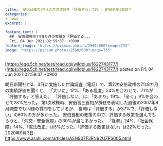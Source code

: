```yaml
---
title:  安倍政権の7年8カ月の実績を「評価する」71% - 朝日新聞2020年  
categories:
- news
excerpt: |
  
feature_text: |
  ##  安倍政権の7年8カ月の実績を「評価する...
  Fri, 04 Jun 2021 02:59:37  +0900
feature_image: "https://picsum.photos/2560/600?image=733"
image: "https://picsum.photos/2560/600?image=733"
---
```


[https://egg.5ch.net/test/read.cgi/wildplus/1622743177/](https://egg.5ch.net/test/read.cgi/wildplus/1622743177/)
posted on Fri, 04 Jun 2021 02:59:37  +0900

<!--more-->

朝日新聞社が2、3日に実施した世論調査（電話）で、第2次安倍政権の7年8カ月の実績評価を聞くと、 「大いに」17%、「ある程度」54%を合わせて、71%が「評価する」と答えた。 「評価しない」は、「あまり」19%、「全く」9%を合わせて28%だった。 第1次政権時、安倍晋三首相が辞任を表明した直後の2007年9月調査でも同様の質問をしているが、 当時は「評価する」が37%で、「評価しない」の60%の方が多かった。 安倍首相の政策の中で、評価する政策を選んでもらうと、「外交・安全保障」の30%が最も多かった。 「経済」24%、「社会保障」14%、「憲法改正」は5%だった。「評価する政策はない」は22%だった。 2020年9月3日 https://www.asahi.com/articles/ASN937F3RN92UZPS005.html

